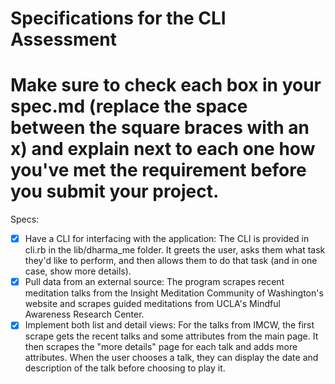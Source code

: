 # Specifications for the CLI Assessment
# Make sure to check each box in your spec.md (replace the space between the square braces with an x) and explain next to each one how you've met the requirement before you submit your project.

Specs:
- [x] Have a CLI for interfacing with the application: The CLI is provided in cli.rb in the
lib/dharma_me folder. It greets the user, asks them what task they'd like to perform, and then
allows them to do that task (and in one case, show more details).
- [X] Pull data from an external source: The program scrapes recent meditation talks from the
Insight Meditation Community of Washington's website and scrapes guided meditations from UCLA's
Mindful Awareness Research Center.
- [X] Implement both list and detail views: For the talks from IMCW, the first scrape gets the
recent talks and some attributes from the main page. It then scrapes the "more details" page for
each talk and adds more attributes. When the user chooses a talk, they can display the date and
description of the talk before choosing to play it.
